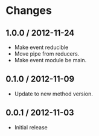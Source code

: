 # Changes

## 1.0.0 / 2012-11-24

  - Make event reducible
  - Move pipe from reducers.
  - Make event module be main.

## 0.1.0 / 2012-11-09

  - Update to new method version.

## 0.0.1 / 2012-11-03

  - Initial release
